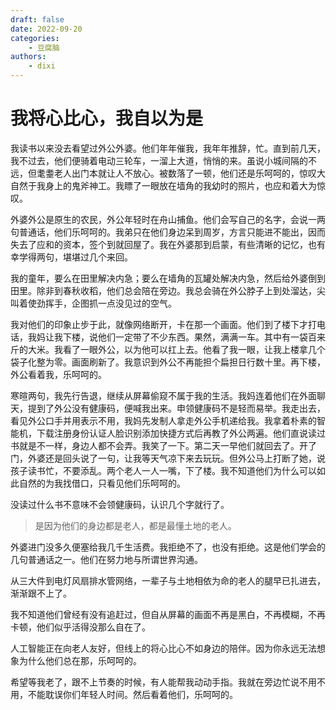 ```yaml
---
draft: false
date: 2022-09-20
categories:
    - 豆腐脑
authors:
    - dixi
---
```

# 我将心比心，我自以为是

<div id="progress-container">
  <div id="progress-bar"></div>
</div>

我读书以来没去看望过外公外婆。他们年年催我，我年年推辞，忙。直到前几天，我不过去，他们便骑着电动三轮车，一溜上大道，悄悄的来。虽说小城间隔的不远，但耄耋老人出门本就让人不放心。被数落了一顿，他们还是乐呵呵的，惊叹大自然于我身上的鬼斧神工。我瞟了一眼放在墙角的我幼时的照片，也应和着大为惊叹。

<!-- more -->

外婆外公是原生的农民，外公年轻时在舟山捕鱼。他们会写自己的名字，会说一两句普通话，他们乐呵呵的。我弟只在他们身边呆到周岁，方言只能进不能出，因而失去了应和的资本，签个到就回屋了。我在外婆那到启蒙，有些清晰的记忆，也有幸学得两句，堪堪过几个来回。

我的童年，要么在田里解决内急；要么在墙角的瓦罐处解决内急，然后给外婆倒到田里。除非到春秋收稻，他们总会陪在旁边。我总会骑在外公脖子上到处溜达，尖叫着使劲挥手，企图抓一点没见过的空气。

我对他们的印象止步于此，就像网络断开，卡在那一个画面。他们到了楼下才打电话，我妈让我下楼，说他们一定带了不少东西。果然，满满一车。其中有一袋百来斤的大米。我看了一眼外公，以为他可以扛上去。他看了我一眼，让我上楼拿几个袋子化整为零。画面刷新了。我意识到外公不再能担个扁担日行数十里。再下楼，外公看着我，乐呵呵的。

寒暄两句，我先行告退，继续从屏幕偷窥不属于我的生活。我妈连着他们在外面聊天，提到了外公没有健康码，便喊我出来。申领健康码不是轻而易举。我走出去，看见外公口手并用表示不用，我妈先发制人拿走外公手机递给我。我拿着朴素的智能机，下载注册身份认证人脸识别添加快捷方式后再教了外公两遍。他们直说读过书就是不一样，身边人都不会弄。我笑了一下。第二天一早他们就回去了。开了门，外婆还是回头说了一句，让我等天气凉下来去玩玩。但外公马上打断了她，说孩子读书忙，不要添乱。两个老人一人一嘴，下了楼。我不知道他们为什么可以如此自然的为我找借口，只看见他们乐呵呵的。     

没读过什么书不意味不会领健康码，认识几个字就行了。

>是因为他们的身边都是老人，都是最懂土地的老人。

外婆进门没多久便塞给我几千生活费。我拒绝不了，也没有拒绝。这是他们学会的几句普通话之一。他们在努力地与所谓世界沟通。

从三大件到电灯风扇排水管网络，一辈子与土地相依为命的老人的腿早已扎进去，渐渐跟不上了。

我不知道他们曾经有没有追赶过，但自从屏幕的画面不再是黑白，不再模糊，不再卡顿，他们似乎活得没那么自在了。

人工智能正在向老人友好，但线上的将心比心不如身边的陪伴。因为你永远无法想象为什么他们总在那，乐呵呵的。

希望等我老了，跟不上节奏的时候，有人能帮我动动手指。我就在旁边忙说不用不用，不能耽误你们年轻人时间。然后看着他们，乐呵呵的。